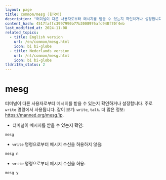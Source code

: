 ```yaml
---
layout: page
title: common/mesg (한국어)
description: "터미널이 다른 사용자로부터 메시지를 받을 수 있는지 확인하거나 설정합니다. 주로 `write` 명령에서 사용됩니다."
content_hash: 4517faffc3997990b77b2008976afc948f70f4eb
last_modified_at: 2024-11-08
related_topics:
  - title: English version
    url: /en/common/mesg.html
    icon: bi bi-globe
  - title: Nederlands version
    url: /nl/common/mesg.html
    icon: bi bi-globe
tldri18n_status: 2
---
```

# mesg

터미널이 다른 사용자로부터 메시지를 받을 수 있는지 확인하거나 설정합니다. 주로 `write` 명령에서 사용됩니다.
같이 보기: `write`, `talk`.
더 많은 정보: <https://manned.org/mesg.1p>.

- 터미널이 메시지를 받을 수 있는지 확인:

`mesg`

- `write` 명령으로부터 메시지 수신을 허용하지 않음:

`mesg n`

- `write` 명령으로부터 메시지 수신을 허용:

`mesg y`
